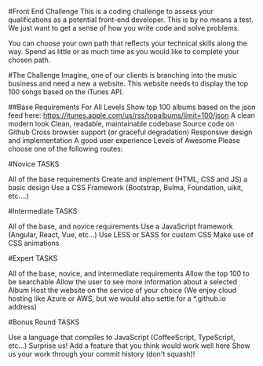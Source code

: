 #Front End Challenge
This is a coding challenge to assess your qualifications as a potential front-end developer. This is by no means a test. We just want to get a sense of how you write code and solve problems.

You can choose your own path that reflects your technical skills along the way. Spend as little or as much time as you would like to complete your chosen path.

#The Challenge
Imagine, one of our clients is branching into the music business and need a new a website. This website needs to display the top 100 songs based on the iTunes API.

##Base Requirements For All Levels
Show top 100 albums based on the json feed here: https://itunes.apple.com/us/rss/topalbums/limit=100/json
A clean modern look
Clean, readable, maintainable codebase
Source code on Github
Cross browser support (or graceful degradation)
Responsive design and implementation
A good user experience
Levels of Awesome
Please choose one of the following routes:

#Novice
TASKS

All of the base requirements
Create and implement (HTML, CSS and JS) a basic design
Use a CSS Framework (Bootstrap, Bulma, Foundation, uikit, etc.…)

#Intermediate
TASKS

All of the base, and novice requirements
Use a JavaScript framework (Angular, React, Vue, etc...)
Use LESS or SASS for custom CSS
Make use of CSS animations

#Expert
TASKS

All of the base, novice, and intermediate requirements
Allow the top 100 to be searchable
Allow the user to see more information about a selected Album
Host the website on the service of your choice (We enjoy cloud hosting like Azure or AWS, but we would also settle for a *.github.io address)

#Bonus Round
TASKS

Use a language that compiles to JavaScript (CoffeeScript, TypeScript, etc...)
Surprise us! Add a feature that you think would work well here
Show us your work through your commit history (don't squash)!
